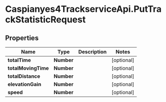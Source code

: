 # Caspianyes4TrackserviceApi.PutTrackStatisticRequest

## Properties
Name | Type | Description | Notes
------------ | ------------- | ------------- | -------------
**totalTime** | **Number** |  | [optional] 
**totalMovingTime** | **Number** |  | [optional] 
**totalDistance** | **Number** |  | [optional] 
**elevationGain** | **Number** |  | [optional] 
**speed** | **Number** |  | [optional] 
